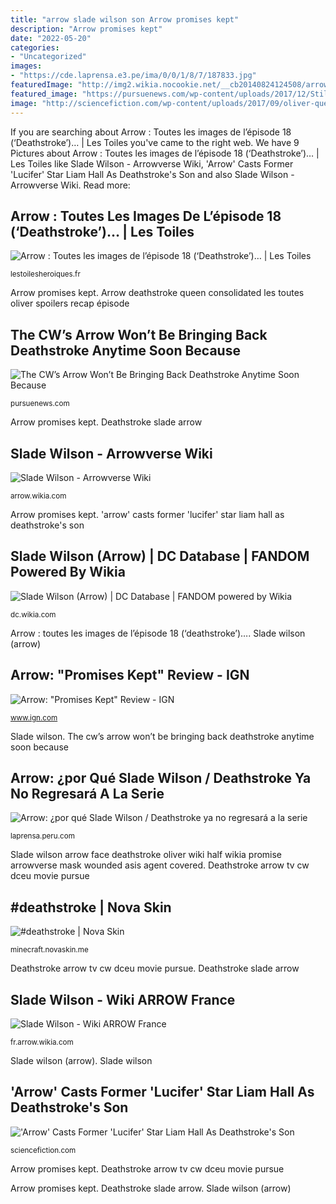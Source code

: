 ```yaml
---
title: "arrow slade wilson son Arrow promises kept"
description: "Arrow promises kept"
date: "2022-05-20"
categories:
- "Uncategorized"
images:
- "https://cde.laprensa.e3.pe/ima/0/0/1/8/7/187833.jpg"
featuredImage: "http://img2.wikia.nocookie.net/__cb20140824124508/arrow-france/fr/images/7/78/Wilson.png"
featured_image: "https://pursuenews.com/wp-content/uploads/2017/12/Still-of-DCTV-and-DCEUs-Deathstroke.jpg"
image: "http://sciencefiction.com/wp-content/uploads/2017/09/oliver-queen-slade-wilson-arrow-season-5-finale-1024x512.jpg"
---
```


If you are searching about Arrow : Toutes les images de l’épisode 18 (‘Deathstroke’)… | Les Toiles you've came to the right web. We have 9 Pictures about Arrow : Toutes les images de l’épisode 18 (‘Deathstroke’)… | Les Toiles like Slade Wilson - Arrowverse Wiki, &#039;Arrow&#039; Casts Former &#039;Lucifer&#039; Star Liam Hall As Deathstroke&#039;s Son and also Slade Wilson - Arrowverse Wiki. Read more:

## Arrow : Toutes Les Images De L’épisode 18 (‘Deathstroke’)… | Les Toiles

![Arrow : Toutes les images de l’épisode 18 (‘Deathstroke’)… | Les Toiles](http://lestoilesheroiques.fr/wp-content/uploads/2014/03/arrow-episode-18-deathstroke-queen-consolidated.jpg "Deathstroke arrow tv cw dceu movie pursue")

<small>lestoilesheroiques.fr</small>

Arrow promises kept. Arrow deathstroke queen consolidated les toutes oliver spoilers recap épisode

## The CW’s Arrow Won’t Be Bringing Back Deathstroke Anytime Soon Because

![The CW’s Arrow Won’t Be Bringing Back Deathstroke Anytime Soon Because](https://pursuenews.com/wp-content/uploads/2017/12/Still-of-DCTV-and-DCEUs-Deathstroke.jpg "Arrow: &quot;promises kept&quot; review")

<small>pursuenews.com</small>

Arrow promises kept. Deathstroke slade arrow

## Slade Wilson - Arrowverse Wiki

![Slade Wilson - Arrowverse Wiki](http://static1.wikia.nocookie.net/__cb20131128083620/arrow/images/b/b1/Slade_Wilson_with_a_half-covered_face.png "Deathstroke slade arrow")

<small>arrow.wikia.com</small>

Arrow promises kept. &#039;arrow&#039; casts former &#039;lucifer&#039; star liam hall as deathstroke&#039;s son

## Slade Wilson (Arrow) | DC Database | FANDOM Powered By Wikia

![Slade Wilson (Arrow) | DC Database | FANDOM powered by Wikia](https://vignette.wikia.nocookie.net/marvel_dc/images/3/30/Slade_Wilson_Arrow_007.jpg/revision/latest/scale-to-width-down/350?cb=20170526040733 "Arrow: ¿por qué slade wilson / deathstroke ya no regresará a la serie")

<small>dc.wikia.com</small>

Arrow : toutes les images de l’épisode 18 (‘deathstroke’)…. Slade wilson (arrow)

## Arrow: &quot;Promises Kept&quot; Review - IGN

![Arrow: &quot;Promises Kept&quot; Review - IGN](https://assets1.ignimgs.com/2017/11/15/arrow-promises-kept-photo011-1510762812540_1280w.jpg "Arrow : toutes les images de l’épisode 18 (‘deathstroke’)…")

<small>www.ign.com</small>

Slade wilson. The cw’s arrow won’t be bringing back deathstroke anytime soon because

## Arrow: ¿por Qué Slade Wilson / Deathstroke Ya No Regresará A La Serie

![Arrow: ¿por qué Slade Wilson / Deathstroke ya no regresará a la serie](https://cde.laprensa.e3.pe/ima/0/0/1/8/7/187833.jpg "Deathstroke minecraft skin apply")

<small>laprensa.peru.com</small>

Slade wilson arrow face deathstroke oliver wiki half wikia promise arrowverse mask wounded asis agent covered. Deathstroke arrow tv cw dceu movie pursue

## #deathstroke | Nova Skin

![#deathstroke | Nova Skin](https://lh3.googleusercontent.com/V-S40qWyOZjcRMevuKYIyUgUUJugOvOcVf1MoTIGlp-2ASzh_-JOK-MpcX0krqW9QKJ8VCoWAOVg0Y7Aibo=s400 "Arrow deathstroke queen consolidated les toutes oliver spoilers recap épisode")

<small>minecraft.novaskin.me</small>

Deathstroke arrow tv cw dceu movie pursue. Deathstroke slade arrow

## Slade Wilson - Wiki ARROW France

![Slade Wilson - Wiki ARROW France](http://img2.wikia.nocookie.net/__cb20140824124508/arrow-france/fr/images/7/78/Wilson.png "&#039;arrow&#039; casts former &#039;lucifer&#039; star liam hall as deathstroke&#039;s son")

<small>fr.arrow.wikia.com</small>

Slade wilson (arrow). Slade wilson

## &#039;Arrow&#039; Casts Former &#039;Lucifer&#039; Star Liam Hall As Deathstroke&#039;s Son

![&#039;Arrow&#039; Casts Former &#039;Lucifer&#039; Star Liam Hall As Deathstroke&#039;s Son](http://sciencefiction.com/wp-content/uploads/2017/09/oliver-queen-slade-wilson-arrow-season-5-finale-1024x512.jpg "Slade wilson")

<small>sciencefiction.com</small>

Arrow promises kept. Deathstroke arrow tv cw dceu movie pursue

Arrow promises kept. Deathstroke slade arrow. Slade wilson (arrow)
